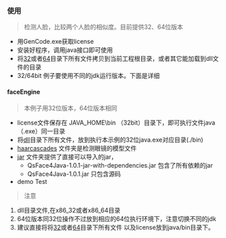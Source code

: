 ﻿
### 使用
> 检测人脸，比较两个人脸的相似度。目前提供32、64位版本
* 用GenCode.exe获取license
* 安装好程序，调用java接口即可使用
* 将[32](./x86_32)或者[64](./x86_64)目录下所有文件拷贝到当前工程根目录，或者其它能加载到dll文件的目录
* 32/64bit 例子要使用不同的jdk运行版本。下面是详细


#### faceEngine
> 本例子用32位版本，64位版本相同

* license文件保存在 JAVA\_HOME\bin （32bit）目录下，即可执行文件java（.exe）同一目录
* 将[dll](./x86_32)目录下所有文件，放到执行本示例的32位java.exe对应目录(./bin)
* [haarcascades](./haarcascades) 文件夹是检测眼镜的模型文件
* [jar](./jar) 文件夹提供了直接可以导入的jar，
   *  QsFace4Java-1.0.1-jar-with-dependencies.jar 包含了所有依赖的jar
   *  QsFace4Java-1.0.1.jar 只包含源码
* demo Test

> 注意

1. dll目录文件,在x86\_32或者x86\_64目录
2. 64位版本同32位操作不过放到相应的64位执行环境下，注意切换不同的jdk
3. 建议直接将将[32](./x86_32)或者[64](./x86_64)目录下所有文件 以及license放到java/bin目录下。

